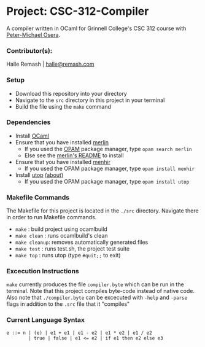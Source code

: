 #   Project: CSC-312-Compiler 
A compiler written in OCaml for Grinnell College's CSC 312 course with [Peter-Michael Osera](https://github.com/psosera).

### Contributor(s): 
Halle Remash | halle@remash.com

### Setup 
- Download this repository into your directory
- Navigate to the `src` directory in this project in your terminal
- Build the file using the `make` command 

### Dependencies
- Install [OCaml](https://ocaml.org/docs/install.html)
- Ensure that you have installed [merlin](https://opam.ocaml.org/packages/merlin/)
  - If you used the [OPAM](https://opam.ocaml.org/) package manager, type `opam search merlin`
  - Else see the [merlin's README](https://github.com/ocaml/merlin) to install
- Ensure that you have installed [menhir](http://gallium.inria.fr/~fpottier/menhir/)
  - If you used the OPAM package manager, type `opam install menhir`
- Install [utop](https://opam.ocaml.org/packages/utop/) [(about)](https://opam.ocaml.org/blog/about-utop/)
  - If you used the OPAM package manager, type `opam install utop`
      
### Makefile Commands
The Makefile for this project is located in the `./src` directory. Navigate there in order to run Makefile commands.
- `make`        : build project using ocamlbuild 
- `make clean`  : runs ocamlbuild's clean
- `make cleanup`: removes automatically generated files
- `make test`   : runs test.sh, the project test suite
- `make top`    : runs utop (type `#quit;;` to exit)

### Excecution Instructions
`make` currently produces the file `compiler.byte` which can be run in the terminal.
Note that this project compiles byte-code instead of native code.
Also note that `./compiler.byte` can be excecuted with `-help` and `-parse` flags in 
addition to the `.src` file that it "compiles" 

### Current Language Syntax 
```
e ::= n | (e) | e1 + e1 | e1 - e2 | e1 * e2 | e1 / e2
        | true | false | e1 <= e2 | if e1 then e2 else e3
```
